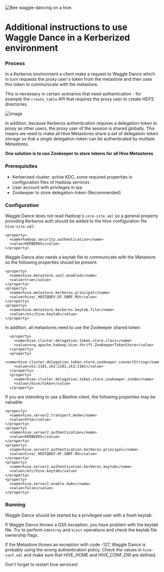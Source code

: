 ![Bee waggle-dancing on a hive.](logo.png "Federating Hive Meta Stores.")

# Additional instructions to use Waggle Dance in a Kerberized environment


### Process

In a Kerberos environment a client make a request to Waggle Dance which in turn requests the proxy user's token from the metastore and then uses this token to communicate with the metastore.

This is necessary in certain scenarios that need authentication - for example the `create_table` API that requires the proxy user to create HDFS directories.

![image](https://user-images.githubusercontent.com/13965087/229339323-260f3c17-46c0-4471-81d2-cdbcfa0fe3ce.png)

In addition, because Kerberos authentication requires a delegation-token to proxy as other users, the proxy user of the session is shared globally. This means we need to make all Hive Metastores share a set of delegation-token storage so that a single delegation-token can be authenticated by multiple Metastores.

**One solution is to use Zookeeper to store tokens for all Hive Metastores**

### Prerequisites

* Kerberized cluster:
  active KDC,
  some required properties in configuration files of Hadoop services
* User account with privileges in ipa
* Zookeeper to store delegation-token (Recommended)

### Configuration

Waggle Dance does not read Hadoop's `core-site.xml` so a general property providing Kerberos auth should be added to
the Hive configuration file `hive-site.xml`:

```
<property>
  <name>hadoop.security.authentication</name>
  <value>KERBEROS</value>
</property>
```


Waggle Dance also needs a keytab file to communicate with the Metastore so the following properties should be present:
```
<property>
  <name>hive.metastore.sasl.enabled</name>
  <value>true</value>
</property>
<property>
  <name>hive.metastore.kerberos.principal</name>
  <value>hive/_HOST@DEV.DF.SBRF.RU</value>
</property>
<property>
  <name>hive.metastore.kerberos.keytab.file</name>
  <value>/etc/hive.keytab</value>
</property>
```

In addition, all metastores need to use the Zookeeper shared token:
```
  <property>
    <name>hive.cluster.delegation.token.store.class</name>
    <value>org.apache.hadoop.hive.thrift.ZooKeeperTokenStore</value>
  </property>
  <property>
    <name>hive.cluster.delegation.token.store.zookeeper.connectString</name>
    <value>zk1:2181,zk2:2181,zk3:2181</value>
  </property>
  <property>
    <name>hive.cluster.delegation.token.store.zookeeper.znode</name>
    <value>/hive/token</value>
  </property>
```

If you are intending to use a Beeline client, the following properties may be valuable:
```
<property>
  <name>hive.server2.transport.mode</name>
  <value>http</value>
</property>
<property>
  <name>hive.server2.authentication</name>
  <value>KERBEROS</value>
</property>
<property>
  <name>hive.server2.authentication.kerberos.principal</name>
  <value>hive/_HOST@DEV.DF.SBRF.RU</value>
</property>
<property>
  <name>hive.server2.authentication.kerberos.keytab</name>
  <value>/etc/hive.keytab</value>
</property>
<property>
  <name>hive.server2.enable.doAs</name>
  <value>false</value>
</property>
```


### Running

Waggle Dance should be started by a privileged user with a fresh keytab.

If Waggle Dance throws a GSS exception, you have problem with the keytab file.
Try to perform `kdestroy` and `kinit` operations and check the keytab file ownership flags.

If the Metastore throws an exception with code -127, Waggle Dance is probably using the wrong authentication policy.
Check the values in `hive-conf.xml` and make sure that HIVE_HOME and HIVE_CONF_DIR are defined.

Don't forget to restart hive services!
